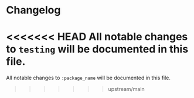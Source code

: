 # Changelog

<<<<<<< HEAD
All notable changes to `testing` will be documented in this file.
=======
All notable changes to `:package_name` will be documented in this file.
>>>>>>> upstream/main

